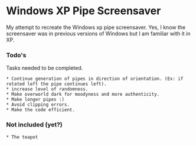 # Windows XP Pipe Screensaver

My attempt to recreate the Windows xp pipe screensaver. Yes, I know the screensaver was in previous versions of Windows but I am familiar with it in XP.

### Todo's

Tasks needed to be completed.

```
* Continue generation of pipes in direction of orientation. (Ex: if rotated left the pipe continues left).
* increase level of randomness.
* Make overworld dark for moodyness and more authenticity. 
* Make longer pipes :)
* Avoid clipping errors.
* Make the code efficient. 
```
### Not included (yet?)
```
* The teapot
```
